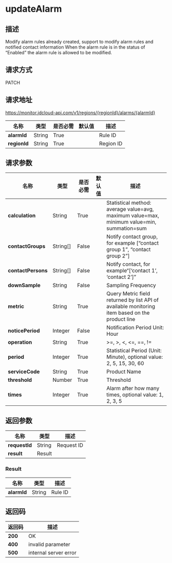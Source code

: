# updateAlarm


## 描述
Modify alarm rules already created, support to modify alarm rules and notified contact information When the alarm rule is in the status of “Enabled” the alarm rule is allowed to be modified.

## 请求方式
PATCH

## 请求地址
https://monitor.jdcloud-api.com/v1/regions/{regionId}/alarms/{alarmId}

|名称|类型|是否必需|默认值|描述|
|---|---|---|---|---|
|**alarmId**|String|True| |Rule ID|
|**regionId**|String|True| |Region ID|

## 请求参数
|名称|类型|是否必需|默认值|描述|
|---|---|---|---|---|
|**calculation**|String|True| |Statistical method: average value=avg, maximum value=max, minimum value=min, summation=sum|
|**contactGroups**|String[]|False| |Notify contact group, for example [“contact group 1”, “contact group 2”]|
|**contactPersons**|String[]|False| |Notify contact, for example“[‘contact 1’, ‘contact 2’]”|
|**downSample**|String|False| |Sampling Frequency|
|**metric**|String|True| |Query Metric field returned by list API of available monitoring item based on the product line|
|**noticePeriod**|Integer|False| |Notification Period Unit: Hour|
|**operation**|String|True| |>=, >, <, <=, ==, !=|
|**period**|Integer|True| |Statistical Period (Unit: Minute), optional value: 2, 5, 15, 30, 60|
|**serviceCode**|String|True| |Product Name|
|**threshold**|Number|True| |Threshold|
|**times**|Integer|True| |Alarm after how many times, optional value: 1, 2, 3, 5|


## 返回参数
|名称|类型|描述|
|---|---|---|
|**requestId**|String|Request ID|
|**result**|Result| |

### Result
|名称|类型|描述|
|---|---|---|
|**alarmId**|String|Rule ID|

## 返回码
|返回码|描述|
|---|---|
|**200**|OK|
|**400**|invalid parameter|
|**500**|internal server error|
